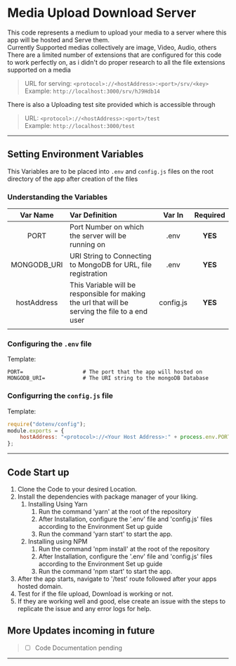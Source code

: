 # Media Upload Download Server

This code represents a medium to upload your media to a server where this app will be hosted and Serve them. \
Currently Supported medias collectively are image, Video, Audio, others
There are a limited number of extensions that are configured for this code to work perfectly on, as i didn't do proper research to all the file extensions supported on a media

>URL for serving: `<protocol>://<hostAddress>:<port>/srv/<key>` \
>Example: `http://localhost:3000/srv/hJ9Hdb14`

There is also a Uploading test site provided which is accessible through

>URL: `<protocol>://<hostAddress>:<port>/test` \
>Example: `http://localhost:3000/test`

___

## Setting Environment Variables

This Variables are to be placed into `.env` and `config.js` files on the root directory of the app after creation of the files

### Understanding the Variables

|  Var Name   | Var Definition                                                                                   |  Var In   | Required |
| :---------: | :----------------------------------------------------------------------------------------------- | :-------: | :------: |
|    PORT     | Port Number on which the server will be running on                                               |   .env    | **YES**  |
| MONGODB_URI | URI String to Connecting to MongoDB for URL, file registration                                   |   .env    | **YES**  |
| hostAddress | This Variable will be responsible for making the url that will be serving the file to a end user | config.js | **YES**  |
|             |                                                                                                  |           |

### Configuring the `.env` file

Template:

```dotenv
PORT=                   # The port that the app will hosted on
MONGODB_URI=            # The URI string to the mongoDB Database
```

### Configurring the `config.js` file

Template:

```js
require("dotenv/config");
module.exports = {
    hostAddress: "<protocol>://<Your Host Address>:" + process.env.PORT + "/",
};
```

___

## Code Start up

1. Clone the Code to your desired Location.
2. Install the dependencies with package manager of your liking.
   1. Installing Using Yarn
      1. Run the command 'yarn' at the root of the repository
      2. After Installation, configure the '.env' file and 'config.js' files according to the Environment Set up guide
      3. Run the command 'yarn start' to start the app.
   2. Installing using NPM
      1. Run the command 'npm install' at the root of the repository
      2. After Installation, configure the '.env' file and 'config.js' files according to the Environment Set up guide
      3. Run the command 'npm start' to start the app.
3. After the app starts, navigate to '/test' route followed after your apps hosted domain.
4. Test for if the file upload, Download is working or not.
5. If they are working well and good, else create an issue with the steps to replicate the issue and any error logs for help.

## More Updates incoming in future

>- [ ] Code Documentation pending
___